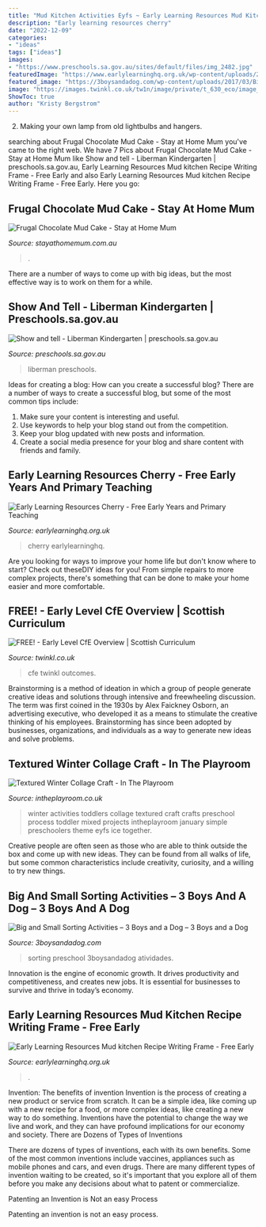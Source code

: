 ```yaml
---
title: "Mud Kitchen Activities Eyfs ~ Early Learning Resources Mud Kitchen Recipe Writing Frame"
description: "Early learning resources cherry"
date: "2022-12-09"
categories:
- "ideas"
tags: ["ideas"]
images:
- "https://www.preschools.sa.gov.au/sites/default/files/img_2482.jpg"
featuredImage: "https://www.earlylearninghq.org.uk/wp-content/uploads/2010/06/cherry4.jpg"
featured_image: "https://3boysandadog.com/wp-content/uploads/2017/03/Big-and-Small-Sorting-Activities-for-Kids.jpg"
image: "https://images.twinkl.co.uk/tw1n/image/private/t_630_eco/image_repo/4c/7e/cfe-c-1814-early-level-cfe-overview_ver_2.jpg"
ShowToc: true
author: "Kristy Bergstrom"
---
```



2. Making your own lamp from old lightbulbs and hangers.

	

		
searching about Frugal Chocolate Mud Cake - Stay at Home Mum you've came to the right web. We have 7 Pics about Frugal Chocolate Mud Cake - Stay at Home Mum like Show and tell - Liberman Kindergarten | preschools.sa.gov.au, Early Learning Resources Mud kitchen Recipe Writing Frame - Free Early and also Early Learning Resources Mud kitchen Recipe Writing Frame - Free Early. Here you go:
		
    
## Frugal Chocolate Mud Cake - Stay At Home Mum

<img loading=lazy src="https://www.stayathomemum.com.au/wp-content/uploads/2017/06/bigstock-Chocolate-Mud-Cake-On-Black-Ba-72893794.jpg" onerror="this.onerror=null;this.src='https://tse2.mm.bing.net/th?id=OIP.aG98IM5f7byGvz0ivbNiQwHaE8&amp;pid=15.1';" alt="Frugal Chocolate Mud Cake - Stay at Home Mum">

_Source: stayathomemum.com.au_

>. 

	

There are a number of ways to come up with big ideas, but the most effective way is to work on them for a while.

    
## Show And Tell - Liberman Kindergarten | Preschools.sa.gov.au

<img loading=lazy src="https://www.preschools.sa.gov.au/sites/default/files/img_2482.jpg" onerror="this.onerror=null;this.src='https://tse3.mm.bing.net/th?id=OIP.lLwSARpNbf3wCytotUocTgHaE8&amp;pid=15.1';" alt="Show and tell - Liberman Kindergarten | preschools.sa.gov.au">

_Source: preschools.sa.gov.au_

>liberman preschools. 

	

Ideas for creating a blog: How can you create a successful blog?
There are a number of ways to create a successful blog, but some of the most common tips include: 
1. Make sure your content is interesting and useful.
2. Use keywords to help your blog stand out from the competition.
3. Keep your blog updated with new posts and information.
4. Create a social media presence for your blog and share content with friends and family.

    
## Early Learning Resources Cherry - Free Early Years And Primary Teaching

<img loading=lazy src="https://www.earlylearninghq.org.uk/wp-content/uploads/2010/06/cherry4.jpg" onerror="this.onerror=null;this.src='https://tse1.mm.bing.net/th?id=OIP.KHXqHFXRuLR_I_Ed0a5ujwHaH2&amp;pid=15.1';" alt="Early Learning Resources Cherry - Free Early Years and Primary Teaching">

_Source: earlylearninghq.org.uk_

>cherry earlylearninghq. 

	

Are you looking for ways to improve your home life but don't know where to start? Check out theseDIY ideas for you! From simple repairs to more complex projects, there's something that can be done to make your home easier and more comfortable.

    
## FREE! - Early Level CfE Overview | Scottish Curriculum

<img loading=lazy src="https://images.twinkl.co.uk/tw1n/image/private/t_630_eco/image_repo/4c/7e/cfe-c-1814-early-level-cfe-overview_ver_2.jpg" onerror="this.onerror=null;this.src='https://tse1.mm.bing.net/th?id=OIP.OhAkB9SF-_OF62r17vInWQHaDt&amp;pid=15.1';" alt="FREE! - Early Level CfE Overview | Scottish Curriculum">

_Source: twinkl.co.uk_

>cfe twinkl outcomes. 

	

Brainstorming is a method of ideation in which a group of people generate creative ideas and solutions through intensive and freewheeling discussion. The term was first coined in the 1930s by Alex Faickney Osborn, an advertising executive, who developed it as a means to stimulate the creative thinking of his employees. Brainstorming has since been adopted by businesses, organizations, and individuals as a way to generate new ideas and solve problems.

    
## Textured Winter Collage Craft - In The Playroom

<img loading=lazy src="http://intheplayroom.co.uk/wp-content/uploads/2015/12/WinterProcessArt.jpg" onerror="this.onerror=null;this.src='https://tse1.mm.bing.net/th?id=OIP.lBrKPDewIO3DyevJ8SmPXwHaO0&amp;pid=15.1';" alt="Textured Winter Collage Craft - In The Playroom">

_Source: intheplayroom.co.uk_

>winter activities toddlers collage textured craft crafts preschool process toddler mixed projects intheplayroom january simple preschoolers theme eyfs ice together. 

	

Creative people are often seen as those who are able to think outside the box and come up with new ideas. They can be found from all walks of life, but some common characteristics include creativity, curiosity, and a willing to try new things.

    
## Big And Small Sorting Activities – 3 Boys And A Dog – 3 Boys And A Dog

<img loading=lazy src="https://3boysandadog.com/wp-content/uploads/2017/03/Big-and-Small-Sorting-Activities-for-Kids.jpg" onerror="this.onerror=null;this.src='https://tse3.mm.bing.net/th?id=OIP.LjdgAxp3qdi27xwAKGPHNgHaKA&amp;pid=15.1';" alt="Big and Small Sorting Activities – 3 Boys and a Dog – 3 Boys and a Dog">

_Source: 3boysandadog.com_

>sorting preschool 3boysandadog atividades. 

	

Innovation is the engine of economic growth. It drives productivity and competitiveness, and creates new jobs. It is essential for businesses to survive and thrive in today’s economy.

    
## Early Learning Resources Mud Kitchen Recipe Writing Frame - Free Early

<img loading=lazy src="https://www.earlylearninghq.org.uk/wp-content/uploads/2020/03/Mud-kitchen-writing-frame-1.jpg" onerror="this.onerror=null;this.src='https://tse1.mm.bing.net/th?id=OIP.tvm2h3PmoKhqQRRwNaZ1OwAAAA&amp;pid=15.1';" alt="Early Learning Resources Mud kitchen Recipe Writing Frame - Free Early">

_Source: earlylearninghq.org.uk_

>. 

	

Invention: The benefits of invention
Invention is the process of creating a new product or service from scratch. It can be a simple idea, like coming up with a new recipe for a food, or more complex ideas, like creating a new way to do something. Inventions have the potential to change the way we live and work, and they can have profound implications for our economy and society.
There are Dozens of Types of Inventions

There are dozens of types of inventions, each with its own benefits. Some of the most common inventions include vaccines, appliances such as mobile phones and cars, and even drugs. There are many different types of invention waiting to be created, so it's important that you explore all of them before you make any decisions about what to patent or commercialize.

Patenting an Invention is Not an easy Process

Patenting an invention is not an easy process.

